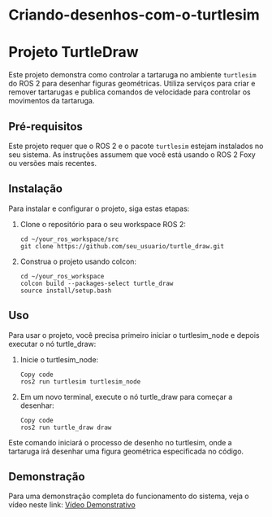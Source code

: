 # Criando-desenhos-com-o-turtlesim

# Projeto TurtleDraw

Este projeto demonstra como controlar a tartaruga no ambiente `turtlesim` do ROS 2 para desenhar figuras geométricas. Utiliza serviços para criar e remover tartarugas e publica comandos de velocidade para controlar os movimentos da tartaruga.

## Pré-requisitos

Este projeto requer que o ROS 2 e o pacote `turtlesim` estejam instalados no seu sistema. As instruções assumem que você está usando o ROS 2 Foxy ou versões mais recentes.

## Instalação

Para instalar e configurar o projeto, siga estas etapas:

1. Clone o repositório para o seu workspace ROS 2:
   ```
   cd ~/your_ros_workspace/src
   git clone https://github.com/seu_usuario/turtle_draw.git
   ```
2. Construa o projeto usando colcon:
   ```
   cd ~/your_ros_workspace
   colcon build --packages-select turtle_draw
   source install/setup.bash
   ```

## Uso

Para usar o projeto, você precisa primeiro iniciar o turtlesim_node e depois executar o nó turtle_draw:

1. Inicie o turtlesim_node:
    ```
    Copy code
    ros2 run turtlesim turtlesim_node
    ```
2. Em um novo terminal, execute o nó turtle_draw para começar a desenhar:
   ```
   Copy code
   ros2 run turtle_draw draw
   ```
   
Este comando iniciará o processo de desenho no turtlesim, onde a tartaruga irá desenhar uma figura geométrica especificada no código.

## Demonstração

Para uma demonstração completa do funcionamento do sistema, veja o vídeo neste link: [Vídeo Demonstrativo](https://drive.google.com/file/d/1S6GSiXH2IF1zSogVsEsc7CTZe3shcz3l/view?usp=sharing)
